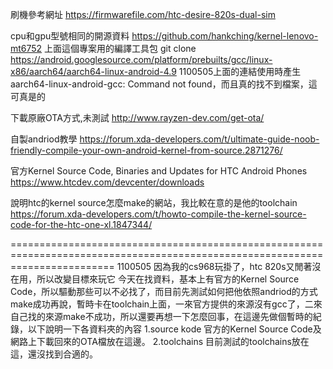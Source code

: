 刷機參考網址
https://firmwarefile.com/htc-desire-820s-dual-sim

cpu和gpu型號相同的開源資料
https://github.com/hankching/kernel-lenovo-mt6752
上面這個專案用的編譯工具包
git clone https://android.googlesource.com/platform/prebuilts/gcc/linux-x86/aarch64/aarch64-linux-android-4.9
1100505上面的連結使用時產生aarch64-linux-android-gcc: Command not found，而且真的找不到檔案，這可真是的


下載原廠OTA方式,未測試
http://www.rayzen-dev.com/get-ota/

自製andriod教學
https://forum.xda-developers.com/t/ultimate-guide-noob-friendly-compile-your-own-android-kernel-from-source.2871276/

官方Kernel Source Code, Binaries and Updates for HTC Android Phones
https://www.htcdev.com/devcenter/downloads


說明htc的kernel source怎麼make的網站，我比較在意的是他的toolchain
https://forum.xda-developers.com/t/howto-compile-the-kernel-source-code-for-the-htc-one-xl.1847344/







==============================================================================================================================
1100505
因為我的cs968玩掛了，htc 820s又閒著沒在用，所以改變目標來玩它
今天在找資料，基本上有官方的Kernel Source Code，所以驅動那些可以不必找了，而目前先測試如何把他依照andriod的方式make成功再說，暫時卡在toolchain上面，一來官方提供的來源沒有gcc了，二來自己找的來源make不成功，所以還要再想一下怎麼回事，在這邊先做個暫時的紀錄，以下說明一下各資料夾的內容
1.source kode
官方的Kernel Source Code及網路上下載回來的OTA檔放在這邊。
2.toolchains
目前測試的toolchains放在這，還沒找到合適的。
